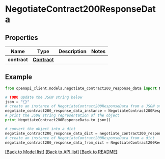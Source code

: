 # NegotiateContract200ResponseData


## Properties
Name | Type | Description | Notes
------------ | ------------- | ------------- | -------------
**contract** | [**Contract**](Contract.md) |  | 

## Example

```python
from openapi_client.models.negotiate_contract200_response_data import NegotiateContract200ResponseData

# TODO update the JSON string below
json = "{}"
# create an instance of NegotiateContract200ResponseData from a JSON string
negotiate_contract200_response_data_instance = NegotiateContract200ResponseData.from_json(json)
# print the JSON string representation of the object
print NegotiateContract200ResponseData.to_json()

# convert the object into a dict
negotiate_contract200_response_data_dict = negotiate_contract200_response_data_instance.to_dict()
# create an instance of NegotiateContract200ResponseData from a dict
negotiate_contract200_response_data_from_dict = NegotiateContract200ResponseData.from_dict(negotiate_contract200_response_data_dict)
```
[[Back to Model list]](../README.md#documentation-for-models) [[Back to API list]](../README.md#documentation-for-api-endpoints) [[Back to README]](../README.md)


